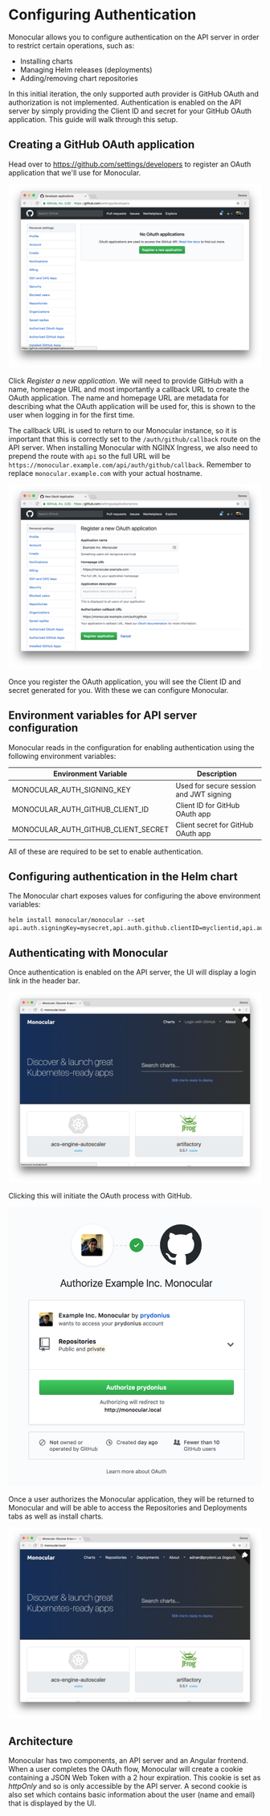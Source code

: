 # Configuring Authentication

Monocular allows you to configure authentication on the API server in order to restrict certain operations, such as:

- Installing charts
- Managing Helm releases (deployments)
- Adding/removing chart repositories

In this initial iteration, the only supported auth provider is GitHub OAuth and authorization is not implemented. Authentication is enabled on the API server by simply providing the Client ID and secret for your GitHub OAuth application. This guide will walk through this setup.

## Creating a GitHub OAuth application

Head over to https://github.com/settings/developers to register an OAuth application that we'll use for Monocular.

![Register GitHub OAuth App](images/github-register-oauth-app.png)

Click _Register a new application_. We will need to provide GitHub with a name, homepage URL and most importantly a callback URL to create the OAuth application. The name and homepage URL are metadata for describing what the OAuth application will be used for, this is shown to the user when logging in for the first time.

The callback URL is used to return to our Monocular instance, so it is important that this is correctly set to the `/auth/github/callback` route on the API server. When installing Monocular with NGINX Ingress, we also need to prepend the route with `api` so the full URL will be `https://monocular.example.com/api/auth/github/callback`. Remember to replace `monocular.example.com` with your actual hostname.

![Register GitHub OAuth App Form](images/github-register-oauth-app-form.png)

Once you register the OAuth application, you will see the Client ID and secret generated for you. With these we can configure Monocular.

## Environment variables for API server configuration

Monocular reads in the configuration for enabling authentication using the following environment variables:

| Environment Variable | Description |
|----------------------|-------------|
| MONOCULAR_AUTH_SIGNING_KEY | Used for secure session and JWT signing |
| MONOCULAR_AUTH_GITHUB_CLIENT_ID | Client ID for GitHub OAuth app |
| MONOCULAR_AUTH_GITHUB_CLIENT_SECRET | Client secret for GitHub OAuth app |

All of these are required to be set to enable authentication.

## Configuring authentication in the Helm chart

The Monocular chart exposes values for configuring the above environment variables:

```
helm install monocular/monocular --set api.auth.signingKey=mysecret,api.auth.github.clientID=myclientid,api.auth.github.clientSecret=myclientsecret
```

## Authenticating with Monocular

Once authentication is enabled on the API server, the UI will display a login link in the header bar.

![Monocular login](images/monocular-auth-logged-out.png)

Clicking this will initiate the OAuth process with GitHub.

![GitHub OAuth prompt](images/github-oauth-prompt.png)

Once a user authorizes the Monocular application, they will be returned to Monocular and will be able to access the Repositories and Deployments tabs as well as install charts.

![Monocular logged in](images/monocular-auth-logged-in.png)

## Architecture

Monocular has two components, an API server and an Angular frontend. When a user completes the OAuth flow, Monocular will create a cookie containing a JSON Web Token with a 2 hour expiration. This cookie is set as _httpOnly_ and so is only accessible by the API server. A second cookie is also set which contains basic information about the user (name and email) that is displayed by the UI.
